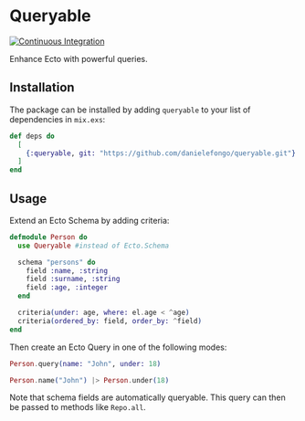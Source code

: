 # Queryable

[![Continuous Integration](https://github.com/danielefongo/queryable/actions/workflows/elixir.yml/badge.svg)](https://github.com/danielefongo/queryable/actions/workflows/elixir.yml)

Enhance Ecto with powerful queries.

## Installation

The package can be installed by adding `queryable` to your list of dependencies in `mix.exs`:

```elixir
def deps do
  [
    {:queryable, git: "https://github.com/danielefongo/queryable.git"}
  ]
end
```

## Usage

Extend an Ecto Schema by adding criteria:

``` elixir
defmodule Person do
  use Queryable #instead of Ecto.Schema

  schema "persons" do
    field :name, :string
    field :surname, :string
    field :age, :integer
  end

  criteria(under: age, where: el.age < ^age)
  criteria(ordered_by: field, order_by: ^field)
end
```

Then create an Ecto Query in one of the following modes:

``` elixir
Person.query(name: "John", under: 18)
```

``` elixir
Person.name("John") |> Person.under(18)
```

Note that schema fields are automatically queryable.
This query can then be passed to methods like `Repo.all`.
